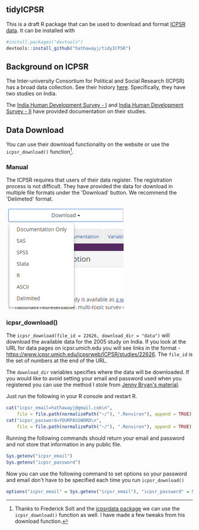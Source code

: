 ## tidyICPSR

This is a draft R package that can be used to download and format [ICPSR data](https://www.icpsr.umich.edu/icpsrweb/ICPSR/). It can be installed with

```R
#install.packages("devtools")
devtools::install_github("hathawayj/tidyICPSR")
```

## Background on ICPSR

The Inter-university Consortium for Political and Social Research (ICPSR) has a broad data collection.  See their history [here](https://www.icpsr.umich.edu/icpsrweb/content/about/history/timeline.html). Specifically, they have two studies on India.

The [India Human Development Survey - I](https://www.icpsr.umich.edu/icpsrweb/ICPSR/studies/22626) and [India Human Development Survey - II](https://www.icpsr.umich.edu/icpsrweb/ICPSR/studies/36151?q=india+human+development+survey&searchSource=icpsr-landing) have provided documentation on their studies.  

## Data Download

You can use their download functionality on the website or use the `icpsr_download()` function[^1].

### Manual

The ICPSR requires that users of their data register.  The registration process is not difficult. They have provided the data for download in multiple file formats under the 'Download' button. We recommend the 'Delimeted' format. 


![](vignettes/datadownload.png)


### icpsr_download()


The `icpsr_download(file_id = 22626, download_dir = "data")` will download the available data for the 2005 study on India.  If you look at the URL for data pages on icpsr.umich.edu you will see links in the format - <https://www.icpsr.umich.edu/icpsrweb/ICPSR/studies/22626>.  The `file_id` is the set of numbers at the end of the URL.

The `download_dir` variables specifies where the data will be downloaded.  If you would like to avoid setting your email and password used when you registered you can use the method I stole from [Jenny Bryan's material](https://github.com/jennybc/happy-git-with-r/blob/master/81_github-api-tokens.Rmd). 

Just run the following in your R console and restart R.

```R
cat("icpsr_email=hathawayj@gmail.com\n",
    file = file.path(normalizePath("~/"), ".Renviron"), append = TRUE)
cat("icpsr_password=YOURPASSWORD\n",
    file = file.path(normalizePath("~/"), ".Renviron"), append = TRUE)

```

Running the following commands should return your email and password and not store that information in any public file.

```R
Sys.getenv("icpsr_email")
Sys.getenv("icpsr_password")

```

Now you can use the following command to set options so your password and email don't have to be specified each time you run `icpsr_download()`

```R
options("icpsr_email" = Sys.getenv("icpsr_email"), "icpsr_password" = Sys.getenv("icpsr_password"))
```



[^1]: Thanks to Frederick Solt and the [icpsrdata package](https://github.com/fsolt/icpsrdata) we can use the `icpsr_download()` function as well. I have made a few tweaks from his download function.

